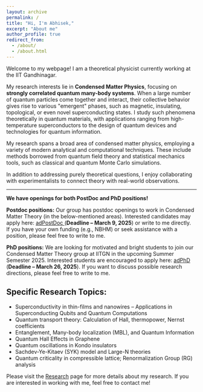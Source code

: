 ```yaml
---
layout: archive
permalink: /
title: "Hi, I'm Abhisek,"
excerpt: "About me"
author_profile: true
redirect_from: 
  - /about/
  - /about.html
---
```


Welcome to my webpage! I am a theoretical physicist currently working at the IIT Gandhinagar.

My research interests lie in **Condensed Matter Physics**, focusing on **strongly correlated quantum many-body systems**. When a large number of quantum particles come together and interact, their collective behavior gives rise to various "emergent" phases, such as magnetic, insulating, topological, or even novel superconducting states. I study such phenomena theoretically in quantum materials, with applications ranging from high-temperature superconductors to the design of quantum devices and technologies for quantum information.

My research spans a broad area of condensed matter physics, employing a variety of modern analytical and computational techniques. These include methods borrowed from quantum field theory and statistical mechanics tools, such as classical and quantum Monte Carlo simulations.

In addition to addressing purely theoretical questions, I enjoy collaborating with experimentalists to connect theory with real-world observations.

---

**We have openings for both PostDoc and PhD positions!** 

**Postdoc positions:** Our group has postdoc openings to work in Condensed Matter Theory (in the below-mentioned areas). Interested candidates may apply here: <a href="
https://drive.google.com/file/d/1Ps2A_zY7QC-ExQlvMnN5mgfUSTHaOMpY/view?usp=sharing"> adPostDoc </a> (**Deadline – March 9, 2025**) or write to me directly. <br>
If you have your own funding (e.g., NBHM) or seek assistance with a position, please feel free to write to me.

**PhD positions:** We are looking for motivated and bright students to join our Condensed Matter Theory group at IITGN in the upcoming Summer Semester 2025. Interested students are encouraged to apply here: <a href="https://iitgn.ac.in/assets/pdfs/PhD-Admission-2025-26-Semester-I-1.pdf"> adPhD</a> (**Deadline – March 26, 2025**). If you want to discuss possible research directions, please feel free to write to me.

## Specific Research Topics:

* Superconductivity in thin-films and nanowires – Applications in Superconducting Qubits and Quantum Computations
* Quantum transport theory: Calculation of Hall, thermopower, Nernst coefficients
* Entanglement, Many-body localization (MBL), and Quantum Information
* Quantum Hall Effects in Graphene
* Quantum oscillations in Kondo insulators  
* Sachdev-Ye-Kitaev (SYK) model and Large-N theories  
* Quantum criticality in compressible lattice; Renormalization Group (RG) analysis

Please visit the <a href="https://abhisekphy.github.io/portfolio/"> Research</a> page for more details about my research. If you are interested in working with me, feel free to contact me!
